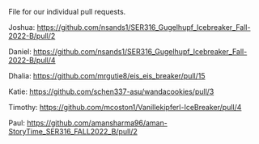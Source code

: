 File for our individual pull requests.

Joshua: https://github.com/nsands1/SER316_Gugelhupf_Icebreaker_Fall-2022-B/pull/2

Daniel: https://github.com/nsands1/SER316_Gugelhupf_Icebreaker_Fall-2022-B/pull/4

Dhalia: https://github.com/mrgutie8/eis_eis_breaker/pull/15

Katie: https://github.com/schen337-asu/wandacookies/pull/3

Timothy: https://github.com/mcoston1/Vanillekipferl-IceBreaker/pull/4

Paul: https://github.com/amansharma96/aman-StoryTime_SER316_FALL2022_B/pull/2
